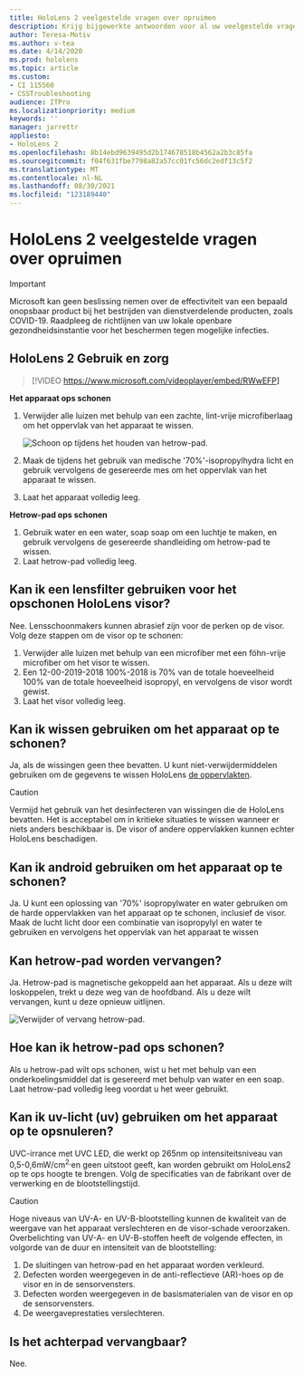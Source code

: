 ```yaml
---
title: HoloLens 2 veelgestelde vragen over opruimen
description: Krijg bijgewerkte antwoorden voor al uw veelgestelde vragen over het opsschoonen en onderhouden van HoloLens 2 apparaat.
author: Teresa-Motiv
ms.author: v-tea
ms.date: 4/14/2020
ms.prod: hololens
ms.topic: article
ms.custom:
- CI 115560
- CSSTroubleshooting
audience: ITPro
ms.localizationpriority: medium
keywords: ''
manager: jarrettr
appliesto:
- HoloLens 2
ms.openlocfilehash: 8b14ebd9639495d2b174678518b4562a2b3c85fa
ms.sourcegitcommit: f04f631fbe7798a82a57cc01fc56dc2edf13c5f2
ms.translationtype: MT
ms.contentlocale: nl-NL
ms.lasthandoff: 08/30/2021
ms.locfileid: "123189440"
---
```

# <a name="hololens-2-cleaning-faq"></a>HoloLens 2 veelgestelde vragen over opruimen

> [!IMPORTANT]  
> Microsoft kan geen beslissing nemen over de effectiviteit van een bepaald onopsbaar product bij het bestrijden van dienstverdelende producten, zoals COVID-19. Raadpleeg de richtlijnen van uw lokale openbare gezondheidsinstantie voor het beschermen tegen mogelijke infecties.  

## <a name="hololens-2-use-and-care"></a>HoloLens 2 Gebruik en zorg

> [!VIDEO https://www.microsoft.com/videoplayer/embed/RWwEFP]

<!-- <iframe src="https://channel9.msdn.com/Shows/Docs-Mixed-Reality/HoloLens-2-Use-and-Care/player" width="960" height="540" allowFullScreen frameBorder="0" title="HoloLens 2 Use and Care - Microsoft Channel 9 Video"></iframe> -->

**Het apparaat ops schonen**

1. Verwijder alle luizen met behulp van een zachte, lint-vrije microfiberlaag om het oppervlak van het apparaat te wissen.

   ![Schoon op tijdens het houden van hetrow-pad.](images/hl2-cleaning.png)

2. Maak de tijdens het gebruik van medische '70%'-isopropylhydra licht en gebruik vervolgens de gesereerde mes om het oppervlak van het apparaat te wissen.

3. Laat het apparaat volledig leeg.

**Hetrow-pad ops schonen**

1. Gebruik water en een water, soap soap om een luchtje te maken, en gebruik vervolgens de gesereerde shandleiding om hetrow-pad te wissen.
1. Laat hetrow-pad volledig leeg.

## <a name="can-i-use-any-lens-cleaner-for-cleaning-the-hololens-visor"></a>Kan ik een lensfilter gebruiken voor het opschonen HoloLens visor?

Nee. Lensschoonmakers kunnen abrasief zijn voor de perken op de visor. Volg deze stappen om de visor op te schonen:  

1. Verwijder alle luizen met behulp van een microfiber met een föhn-vrije microfiber om het visor te wissen.
1. Een 12-00-2019-2018 100%-2018 is 70% van de totale hoeveelheid 100% van de totale hoeveelheid isopropyl, en vervolgens de visor wordt gewist.
1. Laat het visor volledig leeg.

## <a name="can-i-use-disinfecting-wipes-to-clean-the-device"></a>Kan ik wissen gebruiken om het apparaat op te schonen?

Ja, als de wissingen geen thee bevatten. U kunt niet-verwijdermiddelen gebruiken om de gegevens te wissen HoloLens [de oppervlakten](#hololens-2-use-and-care).  

> [!CAUTION]  
> Vermijd het gebruik van het desinfecteren van wissingen die de HoloLens bevatten. Het is acceptabel om in kritieke situaties te wissen wanneer er niets anders beschikbaar is. De visor of andere oppervlakken kunnen echter HoloLens beschadigen.

## <a name="can-i-use-alcohol-to-clean-the-device"></a>Kan ik android gebruiken om het apparaat op te schonen?

Ja. U kunt een oplossing van '70%' isopropylwater en water gebruiken om de harde oppervlakken van het apparaat op te schonen, inclusief de visor. Maak de lucht licht door een combinatie van isopropylyl en water te gebruiken en vervolgens het oppervlak van het apparaat te wissen

## <a name="is-the-brow-pad-replaceable"></a>Kan hetrow-pad worden vervangen?

Ja. Hetrow-pad is magnetische gekoppeld aan het apparaat. Als u deze wilt loskoppelen, trekt u deze weg van de hoofdband. Als u deze wilt vervangen, kunt u deze opnieuw uitlijnen.

![Verwijder of vervang hetrow-pad.](images/hololens2-remove-browpad.png)

## <a name="how-can-i-clean-the-brow-pad"></a>Hoe kan ik hetrow-pad ops schonen?

Als u hetrow-pad wilt ops schonen, wist u het met behulp van een onderkoelingsmiddel dat is gesereerd met behulp van water en een soap. Laat hetrow-pad volledig leeg voordat u het weer gebruikt.

## <a name="can-i-use-ultraviolet-uv-light-to-sanitize-the-device"></a>Kan ik uv-licht (uv) gebruiken om het apparaat op te opsnuleren?

UVC-irrance met UVC LED, die werkt op 265nm op intensiteitsniveau van 0,5-0,6mW/cm<sup>2,</sup>en geen uitstoot geeft, kan worden gebruikt om HoloLens2 op te ops hoogte te brengen. Volg de specificaties van de fabrikant over de verwerking en de blootstellingstijd.

> [!CAUTION]  
> Hoge niveaus van UV-A- en UV-B-blootstelling kunnen de kwaliteit van de weergave van het apparaat verslechteren en de visor-schade veroorzaken. Overbelichting van UV-A- en UV-B-stoffen heeft de volgende effecten, in volgorde van de duur en intensiteit van de blootstelling:
>  
> 1. De sluitingen van hetrow-pad en het apparaat worden verkleurd.
> 1. Defecten worden weergegeven in de anti-reflectieve (AR)-hoes op de visor en in de sensorvensters.
> 1. Defecten worden weergegeven in de basismaterialen van de visor en op de sensorvensters.
> 1. De weergaveprestaties verslechteren.

## <a name="is-the-rear-pad-replaceable"></a>Is het achterpad vervangbaar?

Nee.
